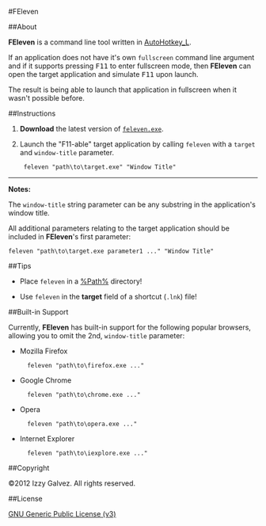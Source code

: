 #FEleven

##About

**FEleven** is a command line tool written in [AutoHotkey_L](http://l.autohotkey.net/).

If an application does not have it's own `fullscreen` command line argument and if it supports pressing <kbd>F11</kbd> to enter fullscreen mode, then **FEleven** can open the target application and simulate <kbd>F11</kbd> upon launch.

The result is being able to launch that application in fullscreen when it wasn't possible before.

##Instructions

1. **Download** the latest version of [`feleven.exe`](https://github.com/iglvzx/FEleven/downloads).

2. Launch the "F11-able" target application by calling `feleven` with a `target` and `window-title` parameter.

        feleven "path\to\target.exe" "Window Title"

---

**Notes:**

The `window-title` string parameter can be any substring in the application's window title.

All additional parameters relating to the target application should be included in **FEleven**'s first parameter:

    feleven "path\to\target.exe parameter1 ..." "Window Title"

##Tips

- Place `feleven` in a [%Path%](https://en.wikipedia.org/wiki/PATH_%28variable%29) directory!

- Use `feleven` in the **target** field of a shortcut (`.lnk`) file!

##Built-in Support

Currently, **FEleven** has built-in support for the following popular browsers, allowing you to omit the 2nd,  `window-title` parameter:

- Mozilla Firefox

        feleven "path\to\firefox.exe ..."

- Google Chrome

        feleven "path\to\chrome.exe ..."

- Opera

        feleven "path\to\opera.exe ..."

- Internet Explorer

        feleven "path\to\iexplore.exe ..."

##Copyright

&copy;2012 Izzy Galvez. All rights reserved.

##License

[GNU Generic Public License (v3)](https://www.gnu.org/licenses/gpl-3.0.txt)
